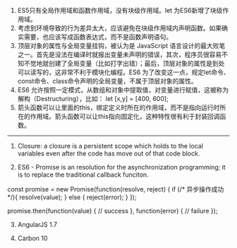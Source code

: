 1. ES5只有全局作用域和函数作用域，没有块级作用域。let 为ES6新增了块级作用域。
2. 考虑到环境导致的行为差异太大，应该避免在块级作用域内声明函数。如果确实需要，也应该写成函数表达式，而不是函数声明语句。
3. 顶层对象的属性与全局变量挂钩，被认为是 JavaScript 语言设计的最大败笔之一。首先是没法在编译时就报出变量未声明的错误，其次，程序员很容易不知不觉地就创建了全局变量（比如打字出错）；最后，顶层对象的属性是到处可以读写的，这非常不利于模块化编程。ES6 为了改变这一点，规定let命令、const命令、class命令声明的全局变量，不属于顶层对象的属性。
4. ES6 允许按照一定模式，从数组和对象中提取值，对变量进行赋值，这被称为解构（Destructuring），比如：
  let [x,y] = [400, 600];
5. 箭头函数可以让里面的this，绑定定义时所在的作用域，而不是指向运行时所在的作用域。箭头函数可以让this指向固定化，这种特性很有利于封装回调函数。



------------------------------------------------------
1. Closure:  a closure is a persistent scope which holds to the local variables even after the code has move out of that code block. 

2. ES6 - Promise is an resolution for the asynchronization programming; it is to replace the traditional callback funciton. 

const promise = new Promise(function(resolve, reject) {
  if (/* 异步操作成功 */){
    resolve(value);
  } else {
    reject(error);
  }
});

promise.then(function(value) {
  // success
}, function(error) {
  // failure
});

3. AngularJS 1.7 

4. Carbon 10




